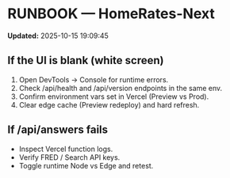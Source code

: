 # RUNBOOK — HomeRates-Next
**Updated:** 2025-10-15 19:09:45

## If the UI is blank (white screen)
1) Open DevTools → Console for runtime errors.
2) Check /api/health and /api/version endpoints in the same env.
3) Confirm environment vars set in Vercel (Preview vs Prod).
4) Clear edge cache (Preview redeploy) and hard refresh.

## If /api/answers fails
- Inspect Vercel function logs.
- Verify FRED / Search API keys.
- Toggle runtime Node vs Edge and retest.

